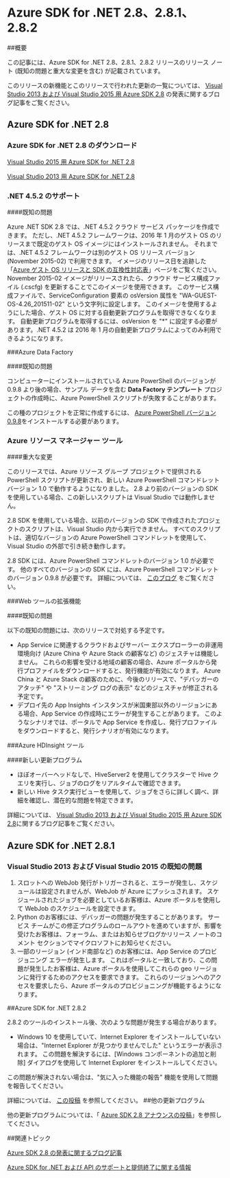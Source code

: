
<properties 
   pageTitle="Azure SDK for .NET 2.8 リリース ノート" 
   description="Azure SDK for .NET 2.8 リリース ノート" 
   services="app-service\web" 
   documentationCenter=".net" 
   authors="Juliako" 
   manager="erikre" 
   editor=""/>

<tags
   ms.service="app-service"
   ms.devlang="multiple"
   ms.topic="article"
   ms.tgt_pltfrm="na"
   ms.workload="integration" 
   ms.date="10/17/2016"
   ms.author="juliako"/>
 

# <a name="azure-sdk-for-.net-2.8,-2.8.1-and-2.8.2"></a>Azure SDK for .NET 2.8、2.8.1、2.8.2

##<a name="overview"></a>概要
 
この記事には、Azure SDK for .NET 2.8、2.8.1、2.8.2 リリースのリリース ノート (既知の問題と重大な変更を含む) が記載されています。 

このリリースの新機能とこのリリースで行われた更新の一覧については、 [Visual Studio 2013 および Visual Studio 2015 用 Azure SDK 2.8](https://azure.microsoft.com/blog/announcing-the-azure-sdk-2-8-for-net/) の発表に関するブログ記事をご覧ください。 

##  <a name="azure-sdk-for-.net-2.8"></a>Azure SDK for .NET 2.8

### <a name="download-azure-sdk-for-.net-2.8"></a>Azure SDK for .NET 2.8 のダウンロード

[Visual Studio 2015 用 Azure SDK for .NET 2.8](http://go.microsoft.com/fwlink/?LinkId=699285) 

[Visual Studio 2013 用 Azure SDK for .NET 2.8](http://go.microsoft.com/fwlink/?LinkId=699287)
 
### <a name=".net-4.5.2-support"></a>.NET 4.5.2 のサポート 

####<a name="known-issues"></a>既知の問題

Azure .NET SDK 2.8 では、.NET 4.5.2 クラウド サービス パッケージを作成できます。 ただし、.NET 4.5.2 フレームワークは、2016 年 1 月のゲスト OS のリリースまで既定のゲスト OS イメージにはインストールされません。 それまでは、.NET 4.5.2 フレームワークは別のゲスト OS リリース バージョン (November 2015-02) で利用できます。 イメージのリリース日を追跡した「[Azure ゲスト OS リリースと SDK の互換性対応表](../cloud-services/cloud-services-guestos-update-matrix.md)」ページをご覧ください。  November 2015-02 イメージがリリースされたら、クラウド サービス構成ファイル (.cscfg) を更新することでこのイメージを使用できます。 このサービス構成ファイルで、ServiceConfiguration 要素の osVersion 属性を "WA-GUEST-OS-4.26_201511-02" という文字列に設定します。 このイメージを使用するようにした場合、ゲスト OS に対する自動更新プログラムを取得できなくなります。 自動更新プログラムを取得するには、osVersion を "*" に設定する必要があります。.NET 4.5.2 は 2016 年 1 月の自動更新プログラムによってのみ利用できるようになります。

###<a name="azure-data-factory"></a>Azure Data Factory

####<a name="known-issues"></a>既知の問題 

コンピューターにインストールされている Azure PowerShell のバージョンが 0.9.8 より後の場合、サンプル データを含む **Data Factory テンプレート** プロジェクトの作成時に、Azure PowerShell スクリプトが失敗することがあります。

この種のプロジェクトを正常に作成するには、 [Azure PowerShell バージョン 0.9.8](https://github.com/Azure/azure-powershell/releases/download/v0.9.8-September2015/azure-powershell.0.9.8.msi)をインストールする必要があります。


### <a name="azure-resource-manager-tools"></a>Azure リソース マネージャー ツール 

####<a name="breaking-changes"></a>重大な変更

このリリースでは、Azure リソース グループ プロジェクトで提供される PowerShell スクリプトが更新され、新しい Azure PowerShell コマンドレット バージョン 1.0 で動作するようになりました。  2.8 より前のバージョンの SDK を使用している場合、この新しいスクリプトは Visual Studio では動作しません。  

2.8 SDK を使用している場合、以前のバージョンの SDK で作成されたプロジェクトのスクリプトは、Visual Studio 内から実行できません。  すべてのスクリプトは、適切なバージョンの Azure PowerShell コマンドレットを使用して、Visual Studio の外部で引き続き動作します。  

2.8 SDK には、Azure PowerShell コマンドレットのバージョン 1.0 が必要です。  他のすべてのバージョンの SDK には、Azure PowerShell コマンドレットのバージョン 0.9.8 が必要です。  詳細については、 [このブログ](http://go.microsoft.com/fwlink/?LinkID=623011) をご覧ください。

###<a name="web-tools-extensions"></a>Web ツールの拡張機能

####<a name="known-issues"></a>既知の問題

以下の既知の問題には、次のリリースで対処する予定です。

- App Service に関連するクラウドおよびサーバー エクスプローラーの非運用環境向け (Azure China や Azure Stack の顧客など) のジェスチャは機能しません。 これらの影響を受ける地域の顧客の場合、Azure ポータルから発行プロファイルをダウンロードすると、発行機能が有効になります。 Azure China と Azure Stack の顧客のために、今後のリリースで、"デバッガーのアタッチ" や "ストリーミング ログの表示" などのジェスチャが修正される予定です。 
- デプロイ先の App Insights インスタンスが米国東部以外のリージョンにある場合、App Service の作成時にエラーが発生することがあります。 このようなシナリオでは、ポータルで App Service を作成し、発行プロファイルをダウンロードすると、発行シナリオが有効になります。 

###<a name="azure-hdinsight-tools"></a>Azure HDInsight ツール

####<a name="new-updates"></a>新しい更新プログラム

- ほぼオーバーヘッドなしで、HiveServer2 を使用してクラスターで Hive クエリを実行し、ジョブのログをリアルタイムで確認できます。
- 新しい Hive タスク実行ビューを使用して、ジョブをさらに詳しく調べ、詳細を確認し、潜在的な問題を特定できます。

詳細については、 [Visual Studio 2013 および Visual Studio 2015 用 Azure SDK 2.8](https://azure.microsoft.com/blog/announcing-the-azure-sdk-2-8-for-net/)に関するブログ記事をご覧ください。 

## <a name="azure-sdk-for-.net-2.8.1"></a>Azure SDK for .NET 2.8.1

### <a name="known-issues-for-visual-studio-2013-and-visual-studio-2015"></a>Visual Studio 2013 および Visual Studio 2015 の既知の問題
 
1. スロットへの WebJob 発行がトリガーされると、エラーが発生し、スケジュールは設定されませんが、WebJob が Azure にプッシュされます。 スケジュールされたジョブを必要としているお客様は、Azure ポータルを使用して WebJob のスケジュールを設定できます。 
2. Python のお客様には、デバッガーの問題が発生することがあります。 サービス チームがこの修正プログラムのロールアウトを進めていますが、影響を受けたお客様は、フォーラム、またはお知らせブログかリリース ノートのコメント セクションでマイクロソフトにお知らせください。 
3. 一部のリージョン (インド南部など) のお客様には、App Service のプロビジョニング エラーが発生します。 これはポータルと一致しており、この問題が発生したお客様は、Azure ポータルを使用してこれらの geo リージョンに発行するためのアクセスを要求できます。 これらのリージョンへのアクセスを要求したら、Azure ポータルのプロビジョニングが機能するようになります。 

##<a name="azure-sdk-for-.net-2.8.2"></a>Azure SDK for .NET 2.8.2

2.8.2 のツールのインストール後、次のような問題が発生する場合があります。         

- Windows 10 を使用していて、Internet Explorer をインストールしていない場合は、"Internet Explorer が見つかりませんでした" というエラーが表示されます。
この問題を解決するには、[Windows コンポーネントの追加と削除] ダイアログを使用して Internet Explorer をインストールしてください。

この問題が解決されない場合は、"気に入った機能の報告" 機能を使用して問題を報告してください。

詳細については、 [この投稿](https://azure.microsoft.com/blog/announcing-azure-sdk-2-8-2-for-net/) を参照してください。
##<a name="other-updates"></a>他の更新プログラム

他の更新プログラムについては、「 [Azure SDK 2.8 アナウンスの投稿](https://azure.microsoft.com/blog/announcing-the-azure-sdk-2-8-for-net/)」を参照してください。

##<a name="also-see"></a>関連トピック

[Azure SDK 2.8 の発表に関するブログ記事](https://azure.microsoft.com/blog/announcing-the-azure-sdk-2-8-for-net/)

[Azure SDK for .NET および API のサポートと提供終了に関する情報](https://msdn.microsoft.com/library/azure/dn479282.aspx)




<!--HONumber=Oct16_HO2-->


